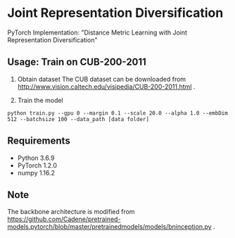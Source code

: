 # Joint Representation Diversification
PyTorch Implementation: "Distance Metric Learning with Joint Representation Diversification"

## Usage: Train on CUB-200-2011

1. Obtain dataset
The CUB dataset can be downloaded from http://www.vision.caltech.edu/visipedia/CUB-200-2011.html .


2. Train the model
```
python train.py --gpu 0 --margin 0.1 --scale 20.0 --alpha 1.0 --embDim 512 --batchsize 100 --data_path [data folder]
```

## Requirements
* Python 3.6.9
* PyTorch 1.2.0
* numpy 1.16.2

## Note
The backbone architecture is modified from https://github.com/Cadene/pretrained-models.pytorch/blob/master/pretrainedmodels/models/bninception.py .
